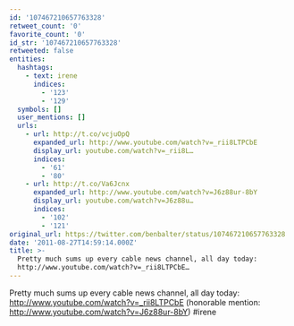 ```yaml
---
id: '107467210657763328'
retweet_count: '0'
favorite_count: '0'
id_str: '107467210657763328'
retweeted: false
entities:
  hashtags:
    - text: irene
      indices:
        - '123'
        - '129'
  symbols: []
  user_mentions: []
  urls:
    - url: http://t.co/vcjuOpQ
      expanded_url: http://www.youtube.com/watch?v=_rii8LTPCbE
      display_url: youtube.com/watch?v=_rii8L…
      indices:
        - '61'
        - '80'
    - url: http://t.co/Va6Jcnx
      expanded_url: http://www.youtube.com/watch?v=J6z88ur-8bY
      display_url: youtube.com/watch?v=J6z88u…
      indices:
        - '102'
        - '121'
original_url: https://twitter.com/benbalter/status/107467210657763328
date: '2011-08-27T14:59:14.000Z'
title: >-
  Pretty much sums up every cable news channel, all day today:
  http://www.youtube.com/watch?v=_rii8LTPCbE…
---
```


Pretty much sums up every cable news channel, all day today: http://www.youtube.com/watch?v=_rii8LTPCbE  (honorable mention: http://www.youtube.com/watch?v=J6z88ur-8bY) #irene